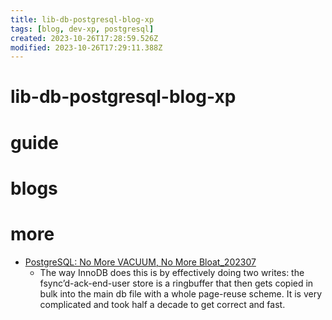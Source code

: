```yaml
---
title: lib-db-postgresql-blog-xp
tags: [blog, dev-xp, postgresql]
created: 2023-10-26T17:28:59.526Z
modified: 2023-10-26T17:29:11.388Z
---
```


# lib-db-postgresql-blog-xp

# guide

# blogs

# more

- [PostgreSQL: No More VACUUM, No More Bloat_202307](https://www.orioledata.com/blog/no-more-vacuum-in-postgresql/)
  - The way InnoDB does this is by effectively doing two writes: the fsync’d-ack-end-user store is a ringbuffer that then gets copied in bulk into the main db file with a whole page-reuse scheme. It is very complicated and took half a decade to get correct and fast.
